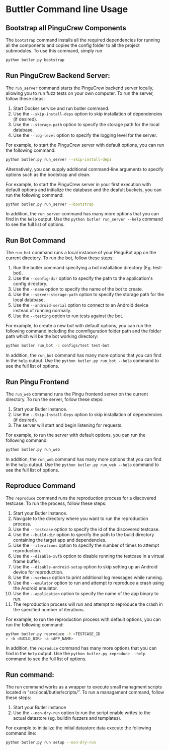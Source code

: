# Buttler Command line Usage

## Bootstrap all PinguCrew Components

The `bootstrap` command installs all the required dependencies for running all the components and copies the config folder to all the project submodules. To use this command, simply run

```bash
python butler.py bootstrap 
```

## Run PinguCrew Backend Server:

The `run_server` command starts the PinguCrew backend server locally, allowing you to run fuzz tests on your own computer. To run the server, follow these steps:

1. Start Docker service and run butler command.
2. Use the `--skip-install-deps` option to skip installation of dependencies (if desired).
3. Use the `--storage-path` option to specify the storage path for the local database.
4. Use the `--log-level` option to specify the logging level for the server.

For example, to start the PinguCrew server with default options, you can run the following command:

```bash
python butler.py run_server --skip-install-deps
```

Alternatively, you can supply additional command-line arguments to specify options such as the bootstrap and clean.

For example, to start the PinguCrew server in your first execution with default options and initialize the database and the deafult buckets, you can run the following command:

```bash
python butler.py run_server --bootstrap
```

In addition, the `run_server` command has many more options that you can find in the `help` output. Use the `python butler run_server --help` command to see the full list of options.

## Run Bot Command

The `run_bot` command runs a local instance of your PinguBot app on the current directory. To run the bot, follow these steps:

1. Run the butler command specifying a bot installation directory (Eg. test-bot).
2. Use the `--config-dir` option to specify the path to the application's config directory.
3. Use the `--name` option to specify the name of the bot to create.
4. Use the `--server-storage-path` option to specify the storage path for the local database.
5. Use the `--android-serial` option to connect to an Android device instead of running normally.
6. Use the `--testing` option to run tests against the bot.

For example, to create a new bot with default options, you can run the following command including the conmfiguration folder path and the folder path which will be the bot working directory:

```bash
python butler run_bot -c configs/test test-bot
```

In addition, the `run_bot` command has many more options that you can find in the `help` output. Use the `python butler.py run_bot --help` command to see the full list of options.

## Run Pingu Frontend

The `run_web` command runs the Pingu frontend server on the current directory. To run the server, follow these steps:

1. Start your Butler instance.
2. Use the `--Skip-Install-Deps` option to skip installation of dependencies (if desired).
3. The server will start and begin listening for requests.

For example, to run the server with default options, you can run the following command:

```bash
python butler.py run_web
```

In addition, the `run_web` command has many more options that you can find in the `help` output. Use the `python butler.py run_web --help` command to see the full list of options.

## Reproduce Command

The `reproduce` command runs the reproduction process for a discovered testcase. To run the process, follow these steps:

1. Start your Butler instance.
2. Navigate to the directory where you want to run the reproduction process.
3. Use the `--testcase` option to specify the id of the discovered testcase.
4. Use the `--build-dir` option to specify the path to the build directory containing the target app and dependencies.
5. Use the `--iterations` option to specify the number of times to attempt reproduction.
6. Use the `--disable-xvfb` option to disable running the testcase in a virtual frame buffer.
7. Use the `--disable-android-setup` option to skip setting up an Android device for reproduction.
8. Use the `--verbose` option to print additional log messages while running.
9. Use the `--emulator` option to run and attempt to reproduce a crash using the Android emulator.
10. Use the `--application` option to specify the name of the app binary to run.
11. The reproduction process will run and attempt to reproduce the crash in the specified number of iterations.

For example, to run the reproduction process with default options, you can run the following command:

```bash
python butler.py reproduce -t <TESTCASE_ID
> -b <BUILD_DIR> -a <APP_NAME>
```

In addition, the `reproduce` command has many more options that you can find in the `help` output. Use the `python butler.py reproduce --help` command to see the full list of options.

## Run command:

The run command works as a wrapper to execute small managment scripts located in "src/local/butler/scripts/". To run a managament command, follow these steps:

1. Start your Butler instance
2. Use the `--non-dry-run` option to run the script enable writes to the actual datastore (eg. buildin fuzzers and templates).

For example to initialize the initial datastore data execute the following command line:

```bash
python butler.py run setup --non-dry-run 
```
